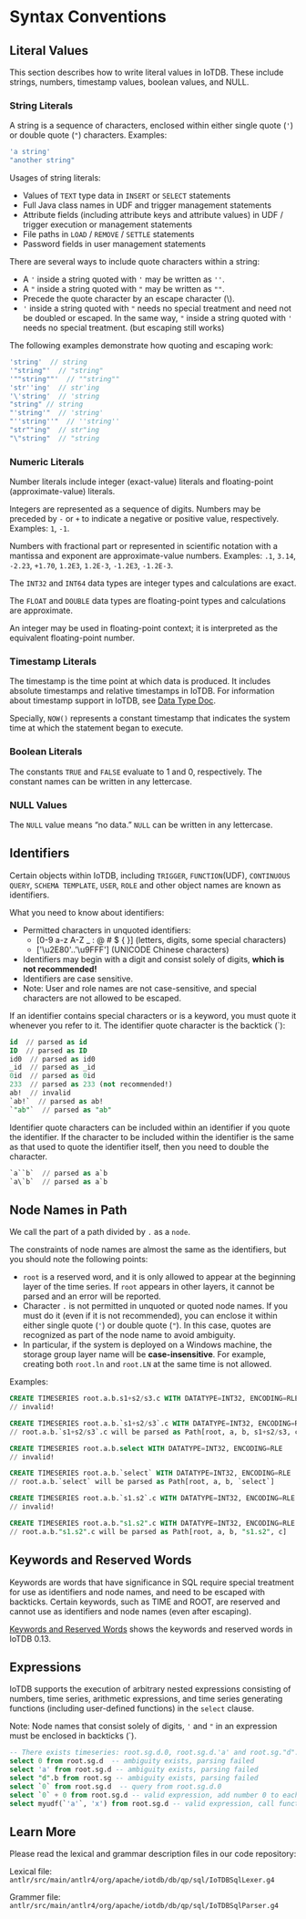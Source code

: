 <!--

    Licensed to the Apache Software Foundation (ASF) under one
    or more contributor license agreements.  See the NOTICE file
    distributed with this work for additional information
    regarding copyright ownership.  The ASF licenses this file
    to you under the Apache License, Version 2.0 (the
    "License"); you may not use this file except in compliance
    with the License.  You may obtain a copy of the License at
    
        http://www.apache.org/licenses/LICENSE-2.0
    
    Unless required by applicable law or agreed to in writing,
    software distributed under the License is distributed on an
    "AS IS" BASIS, WITHOUT WARRANTIES OR CONDITIONS OF ANY
    KIND, either express or implied.  See the License for the
    specific language governing permissions and limitations
    under the License.

-->

# Syntax Conventions

## Literal Values

This section describes how to write literal values in IoTDB. These include strings, numbers, timestamp values, boolean values, and NULL.

### String Literals

A string is a sequence of characters, enclosed within either single quote (`'`) or double quote (`"`) characters. Examples:
```js
'a string'
"another string"
```

Usages of string literals:

- Values of  `TEXT` type data in `INSERT` or `SELECT` statements 
- Full Java class names in UDF and trigger management statements 
- Attribute fields (including attribute keys and attribute values) in UDF / trigger execution or management statements 
- File paths in `LOAD` / `REMOVE` / `SETTLE` statements 
- Password fields in user management statements

There are several ways to include quote characters within a string:

 - A `'` inside a string quoted with `'` may be written as `''`.
 - A `"` inside a string quoted with `"` may be written as `""`.
 - Precede the quote character by an escape character (\\).
 - `'` inside a string quoted with `"` needs no special treatment and need not be doubled or escaped. In the same way, `"` inside a string quoted with `'` needs no special treatment. (but escaping still works)

The following examples demonstrate how quoting and escaping work:
```js
'string'  // string
'"string"'  // "string"
'""string""'  // ""string""
'str''ing'  // str'ing
'\'string'  // 'string
"string" // string
"'string'"  // 'string'
"''string''"  // ''string''
"str""ing"  // str"ing
"\"string"  // "string
```

### Numeric Literals

Number literals include integer (exact-value) literals and floating-point (approximate-value) literals.

Integers are represented as a sequence of digits. Numbers may be preceded by `-` or `+` to indicate a negative or positive value, respectively. Examples: `1`, `-1`.

Numbers with fractional part or represented in scientific notation with a mantissa and exponent are approximate-value numbers. Examples: `.1`, `3.14`, `-2.23`, `+1.70`, `1.2E3`, `1.2E-3`, `-1.2E3`, `-1.2E-3`.

The `INT32` and `INT64` data types are integer types and calculations are exact.

The `FLOAT` and `DOUBLE` data types are floating-point types and calculations are approximate.

An integer may be used in floating-point context; it is interpreted as the equivalent floating-point number.

### Timestamp Literals

The timestamp is the time point at which data is produced. It includes absolute timestamps and relative timestamps in IoTDB. For information about timestamp support in IoTDB, see [Data Type Doc](../Data-Concept/Data-Type.md).

Specially, `NOW()` represents a constant timestamp that indicates the system time at which the statement began to execute.

### Boolean Literals

The constants `TRUE` and `FALSE` evaluate to 1 and 0, respectively. The constant names can be written in any lettercase.

### NULL Values

The `NULL` value means “no data.” `NULL` can be written in any lettercase.


## Identifiers

Certain objects within IoTDB, including `TRIGGER`, `FUNCTION`(UDF), `CONTINUOUS QUERY`, `SCHEMA TEMPLATE`, `USER`, `ROLE` and other object names are known as identifiers.

What you need to know about identifiers:

- Permitted characters in unquoted identifiers:
  - [0-9 a-z A-Z _ : @ # $ { }] (letters, digits, some special characters)
  - ['\u2E80'..'\u9FFF'] (UNICODE Chinese characters)
- Identifiers may begin with a digit and consist solely of digits, **which is not recommended!**
- Identifiers are case sensitive.
- Note: User and role names are not case-sensitive, and special characters are not allowed to be escaped.

If an identifier contains special characters or is a keyword, you must quote it whenever you refer to it.
The identifier quote character is the backtick (`):
```sql
id  // parsed as id
ID  // parsed as ID
id0  // parsed as id0
_id  // parsed as _id
0id  // parsed as 0id
233  // parsed as 233 (not recommended!)
ab!  // invalid
`ab!`  // parsed as ab!
`"ab"`  // parsed as "ab"
```

Identifier quote characters can be included within an identifier if you quote the identifier. If the character to be included within the identifier is the same as that used to quote the identifier itself, then you need to double the character.
```sql
`a``b`  // parsed as a`b
`a\`b`  // parsed as a`b
```

## Node Names in Path

We call the part of a path divided by `.` as a `node`. 

The constraints of node names are almost the same as the identifiers, but you should note the following points:

- `root` is a reserved word, and it is only allowed to appear at the beginning layer of the time series. If `root` appears in other layers, it cannot be parsed and an error will be reported.
- Character `.` is not permitted in unquoted or quoted node names. If you must do it (even if it is not recommended), you can enclose it within either single quote (`'`) or double quote (`"`). In this case, quotes are recognized as part of the node name to avoid ambiguity.
- In particular, if the system is deployed on a Windows machine, the storage group layer name will be **case-insensitive**. For example, creating both `root.ln` and `root.LN` at the same time is not allowed.

Examples:

```sql
CREATE TIMESERIES root.a.b.s1+s2/s3.c WITH DATATYPE=INT32, ENCODING=RLE
// invalid!

CREATE TIMESERIES root.a.b.`s1+s2/s3`.c WITH DATATYPE=INT32, ENCODING=RLE
// root.a.b.`s1+s2/s3`.c will be parsed as Path[root, a, b, s1+s2/s3, c]
```

```sql
CREATE TIMESERIES root.a.b.select WITH DATATYPE=INT32, ENCODING=RLE
// invalid!

CREATE TIMESERIES root.a.b.`select` WITH DATATYPE=INT32, ENCODING=RLE
// root.a.b.`select` will be parsed as Path[root, a, b, `select`]
```

```sql
CREATE TIMESERIES root.a.b.`s1.s2`.c WITH DATATYPE=INT32, ENCODING=RLE
// invalid!

CREATE TIMESERIES root.a.b."s1.s2".c WITH DATATYPE=INT32, ENCODING=RLE
// root.a.b."s1.s2".c will be parsed as Path[root, a, b, "s1.s2", c]
```

## Keywords and Reserved Words

Keywords are words that have significance in SQL require special treatment for use as identifiers and node names, and need to be escaped with backticks.
Certain keywords, such as TIME and ROOT, are reserved and cannot use as identifiers and node names (even after escaping).

[Keywords and Reserved Words](Keywords.md) shows the keywords and reserved words in IoTDB 0.13.

## Expressions

IoTDB supports the execution of arbitrary nested expressions consisting of numbers, time series, arithmetic expressions, and time series generating functions (including user-defined functions) in the `select` clause.

Note: Node names that consist solely of digits, `'` and `"` in an expression must be enclosed in backticks (`).
```sql
-- There exists timeseries: root.sg.d.0, root.sg.d.'a' and root.sg."d".b
select 0 from root.sg.d  -- ambiguity exists, parsing failed
select 'a' from root.sg.d -- ambiguity exists, parsing failed
select "d".b from root.sg -- ambiguity exists, parsing failed
select `0` from root.sg.d  -- query from root.sg.d.0
select `0` + 0 from root.sg.d -- valid expression, add number 0 to each point of root.sg.d.0
select myudf(`'a'`, 'x') from root.sg.d -- valid expression, call function myudf with timeseries root.sg.d.'a' as the 1st parameter, and a string constant 'x' as the 2nd parameter
```

## Learn More

Please read the lexical and grammar description files in our code repository:

Lexical file: `antlr/src/main/antlr4/org/apache/iotdb/db/qp/sql/IoTDBSqlLexer.g4`

Grammer file: `antlr/src/main/antlr4/org/apache/iotdb/db/qp/sql/IoTDBSqlParser.g4`
